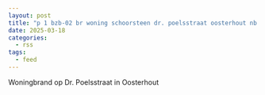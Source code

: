 ```yaml
---
layout: post
title: "p 1 bzb-02 br woning schoorsteen dr. poelsstraat oosterhout nb 205335 205351"
date: 2025-03-18
categories: 
  - rss
tags: 
  - feed
---
```


Woningbrand op Dr. Poelsstraat in Oosterhout
